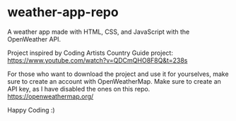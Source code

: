 # weather-app-repo
A weather app made with HTML, CSS, and JavaScript with the OpenWeather API.

Project inspired by Coding Artists Country Guide project: 
https://www.youtube.com/watch?v=QDCmQHO8F8Q&t=238s

 
For those who want to download the project and use it for yourselves, make sure to create an account with OpenWeatherMap. Make sure to create an API key, as I have disabled the ones on this repo.
https://openweathermap.org/


Happy Coding :)








